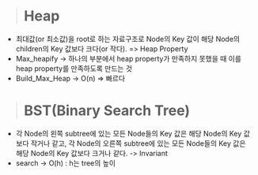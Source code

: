 > # Heap
* 최대값(or 최소값)을 root로 하는 자료구조로 Node의 Key 값이 해당 Node의 children의 Key 값보다 크다(or 작다). => Heap Property
* Max_heapify -> 하나의 부분에서 heap property가 만족하지 못했을 때 이를 heap property를 만족하도록 만드는 것
* Build_Max_Heap -> O(n) => 빠르다
#
> # BST(Binary Search Tree)
* 각 Node의 왼쪽 subtree에 있는 모든 Node들의 Key 값은 해당 Node의 Key 값보다 작거나 같고, 각 Node의 오른쪽 subtree에 있는 모든 Node들의 Key 값은 해당 Node의 Key 값보다 크거나 같다. -> Invariant
* search -> O(h) : h는 tree의 높이
